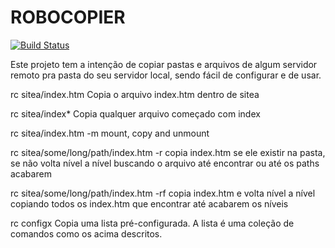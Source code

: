 # ROBOCOPIER
[![Build Status](https://travis-ci.org/jampow/roboCopier.svg?branch=master)](https://travis-ci.org/llaraujo/roboCopier)

Este projeto tem a intenção de copiar pastas e arquivos de algum servidor remoto pra pasta do seu servidor local, sendo fácil de configurar e de usar.

rc sitea/index.htm
Copia o arquivo index.htm dentro de sitea

rc sitea/index*
Copia qualquer arquivo começado com index

rc sitea/index.htm -m
mount, copy and unmount

rc sitea/some/long/path/index.htm -r
copia index.htm se ele existir na pasta, se não volta nível a nível buscando o arquivo até encontrar ou até os paths acabarem

rc sitea/some/long/path/index.htm -rf
copia index.htm e volta nível a nível copiando todos os index.htm que encontrar até acabarem os níveis

rc configx
Copia uma lista pré-configurada. A lista é uma coleção de comandos como os acima descritos.
